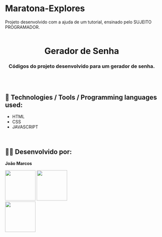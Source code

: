 # Maratona-Explores
Projeto desenvolvido com a ajuda de um tutorial, ensinado pelo SUJEITO PROGRAMADOR.

<img src="">

<h1 align=center> Gerador de Senha </h1>
<h3 align=center> Códigos do projeto desenvolvido para um gerador de senha.</h3>

<br>
<br>
<h2> 🔬 Technologies / Tools / Programming languages ​​used: </h2>
<!--- Ex: HTML, CSS, JS, Node.Js, Yarn, NPM, PHP, Insomnia, Postman, Vs code... ---> 
<ul>
    <li>HTML</li>
    <li>CSS</li>
    <li>JAVASCRIPT</li>
</ul>

<br>

<h2> 👨‍💻 Desenvolvido por: </h2>
<strong> <p> João Marcos </p> </strong>
<img src="https://avatars.githubusercontent.com/u/98236362?s=400&u=2fd6af06525b008f308f1b1d372fb483d11c14d7&v=4" width="100px" height="100px">

<a href="https://github.com/joaomarcos2022"> 
    <img src="https://img.shields.io/badge/GitHub-100000?style=for-the-badge&logo=github&logoColor=white" width="100px">
</a> 

<br>

<a href="https://www.linkedin.com/in/joao-marcos-/">
    <img src="https://img.shields.io/badge/LinkedIn-0077B5?style=for-the-badge&logo=linkedin&logoColor=white"width="100px">
</a>
